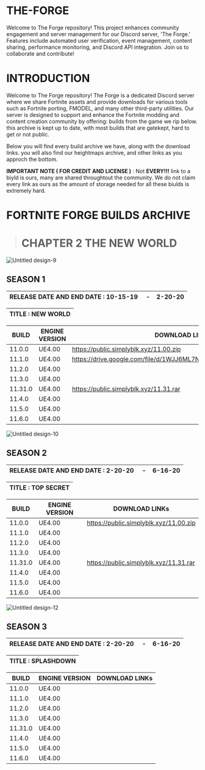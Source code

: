 # THE-FORGE
Welcome to The Forge repository! This project enhances community engagement and server management for our Discord server, 'The Forge.' Features include automated user verification, event management, content sharing, performance monitoring, and Discord API integration. Join us to collaborate and contribute!

# INTRODUCTION
Welcome to The Forge repository! The Forge is a dedicated Discord server where we share Fortnite assets and provide downloads for various tools such as Fortnite porting, FMODEL, and many other third-party utilities. Our server is designed to support and enhance the Fortnite modding and content creation community by offering: builds from the game we rip below. this archive is kept up to date, with most builds that are gatekept, hard to get or not public.

Below you will find every build archive we have, along with the download links. you will also find our heightmaps archive, and other links as you approch the bottom.


**IMPORTANT NOTE ( FOR CREDIT AND LICENSE )** : Not **EVERY!!!** link to a biyld is ours, many are shared throughtout the community. We do not claim every link as ours as the amount of storage needed for all these biulds is extremely hard.

# FORTNITE FORGE BUILDS ARCHIVE 

> # CHAPTER 2 THE NEW WORLD


![Untitled design-9](https://github.com/user-attachments/assets/d97590f3-d17d-48c9-bfd1-a6dbc2d22b3e)


</head>
<body>
    <h2>SEASON 1    </h2>
    <table class="data-table">
        <thead>
            <tr>
                <th>RELEASE DATE AND END DATE : 10-15-19‎‎ ‎ ‎ ‎ ‎ -‎ ‎ ‎ ‎ ‎2-20-20 </th> <table class="data-table">
        <thead>
            <tr>
                <th> TITLE : NEW WORLD </th>
    <table class="data-table">
        <thead>
            <tr>
                <th>BUILD</th>
                <th>ENGINE VERSION</th>
                <th>DOWNLOAD LINKs</th>
            </tr>
        </thead>
        <tbody>
            <tr>
                <td>11.0.0</td>
                <td> UE4.00</td>
                <td><a href= </ahttps://public.simplyblk.xyz/11.00.zip>https://public.simplyblk.xyz/11.00.zip</td>
            </tr>
            <tr>
                <td>11.1.0</td>
                <td>UE4.00</td>
                <td><a href= </ahttps://drive.google.com/file/d/1WJJ6ML7NejOrjSl9tRup32IghkaxczR2/view>https://drive.google.com/file/d/1WJJ6ML7NejOrjSl9tRup32IghkaxczR2/view</td>
            </tr>
            <tr>
                <td>11.2.0</td>
                <td>UE4.00</td>
                <td><a href= </a></td>
            </tr>
            <tr>
                <td>11.3.0</td>
                <td>UE4.00</td>
                <td><a href= </a></td>
             </tr>
            <tr>
                <td>11.31.0</td>
                <td>UE4.00</td>
                <td><a href= </ahttps://public.simplyblk.xyz/11.31.rar>https://public.simplyblk.xyz/11.31.rar</td>
            </tr>
            <tr>
                <td>11.4.0</td>
                <td>UE4.00</td>
                <td><a href= </a></td>
            </tr>
            <tr>
                <td>11.5.0</td>
                <td>UE4.00</td>
                <td><a href= </a></td>
            </tr>
            <tr>
                <td>11.6.0</td>
                <td>UE4.00</td>
                <td><a href= </a></td>
            </tr>
        </tbody>
    </table>
</body>
</html>



![Untitled design-10](https://github.com/user-attachments/assets/79b9b6b5-64d9-4bbe-90a6-6f09475b41d3)







</head>
<body>
    <h2>SEASON 2    </h2>
    <table class="data-table">
        <thead>
            <tr>
                <th>RELEASE DATE AND END DATE : 2-20-20‎‎ ‎ ‎ ‎ ‎ -‎ ‎ ‎ ‎ ‎6-16-20 </th> <table class="data-table">
        <thead>
            <tr>
                <th> TITLE : TOP SECRET </th>
    <table class="data-table">
        <thead>
            <tr>
                <th>BUILD</th>
                <th>ENGINE VERSION</th>
                <th>DOWNLOAD LINKs</th>
            </tr>
        </thead>
        <tbody>
            <tr>
                <td>11.0.0</td>
                <td> UE4.00</td>
                <td><a href= </ahttps://public.simplyblk.xyz/11.00.zip>https://public.simplyblk.xyz/11.00.zip</td>
            </tr>
            <tr>
                <td>11.1.0</td>
                <td>UE4.00</td>
                <td><a href= </a></td>
            </tr>
            <tr>
                <td>11.2.0</td>
                <td>UE4.00</td>
                <td><a href= </a></td>
            </tr>
            <tr>
                <td>11.3.0</td>
                <td>UE4.00</td>
                <td><a href= </a></td>
             </tr>
            <tr>
                <td>11.31.0</td>
                <td>UE4.00</td>
                <td><a href= </ahttps://public.simplyblk.xyz/11.31.rar>https://public.simplyblk.xyz/11.31.rar</td>
            </tr>
            <tr>
                <td>11.4.0</td>
                <td>UE4.00</td>
                <td><a href= </a></td>
            </tr>
            <tr>
                <td>11.5.0</td>
                <td>UE4.00</td>
                <td><a href= </a></td>
            </tr>
            <tr>
                <td>11.6.0</td>
                <td>UE4.00</td>
                <td><a href= </a></td>
            </tr>
        </tbody>
    </table>
</body>
</html>



![Untitled design-12](https://github.com/user-attachments/assets/538979be-ac9b-4190-b6f7-b1c6125e37cd)






</head>
<body>
    <h2>SEASON 3    </h2>
    <table class="data-table">
        <thead>
            <tr>
                <th>RELEASE DATE AND END DATE : 2-20-20‎‎ ‎ ‎ ‎ ‎ -‎ ‎ ‎ ‎ ‎6-16-20 </th> <table class="data-table">
        <thead>
            <tr>
                <th> TITLE : SPLASHDOWN </th>
    <table class="data-table">
        <thead>
            <tr>
                <th>BUILD</th>
                <th>ENGINE VERSION</th>
                <th>DOWNLOAD LINKs</th>
            </tr>
        </thead>
        <tbody>
            <tr>
                <td>11.0.0</td>
                <td> UE4.00</td>
                <td><a href= </a></td>
            </tr>
            <tr>
                <td>11.1.0</td>
                <td>UE4.00</td>
                <td><a href= </a></td>
            </tr>
            <tr>
                <td>11.2.0</td>
                <td>UE4.00</td>
                <td><a href= </a></td>
            </tr>
            <tr>
                <td>11.3.0</td>
                <td>UE4.00</td>
                <td><a href= </a></td>
             </tr>
            <tr>
                <td>11.31.0</td>
                <td>UE4.00</td>
                <td><a href= </a></td>
            </tr>
            <tr>
                <td>11.4.0</td>
                <td>UE4.00</td>
                <td><a href= </a></td>
            </tr>
            <tr>
                <td>11.5.0</td>
                <td>UE4.00</td>
                <td><a href= </a></td>
            </tr>
            <tr>
                <td>11.6.0</td>
                <td>UE4.00</td>
                <td><a href= </a></td>
            </tr>
        </tbody>
    </table>
</body>
</html>




